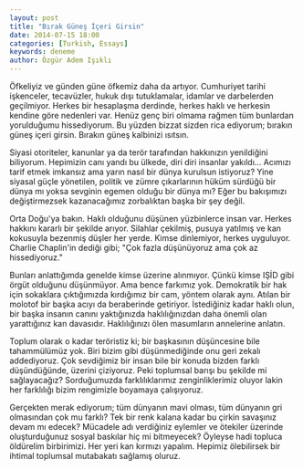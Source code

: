 ```yaml
---
layout: post
title: "Bırak Güneş İçeri Girsin"
date: 2014-07-15 18:00
categories: [Turkish, Essays]
keywords: deneme
author: Özgür Adem Işıklı
---
```


Öfkeliyiz ve günden güne öfkemiz daha da artıyor. Cumhuriyet tarihi işkenceler, tecavüzler, hukuk dışı tutuklamalar, idamlar ve darbelerden geçilmiyor. Herkes bir hesaplaşma derdinde, herkes haklı ve herkesin kendine göre nedenleri var. Henüz genç biri olmama rağmen tüm bunlardan yorulduğumu hissediyorum. Bu yüzden bizzat sizden rica ediyorum; bırakın güneş içeri girsin. Bırakın güneş kalbinizi ısıtsın.

Siyasi otoriteler, kanunlar ya da terör tarafından hakkınızın yenildiğini biliyorum. Hepimizin canı yandı bu ülkede, diri diri insanlar yakıldı... Acımızı tarif etmek imkansız ama yarın nasıl bir dünya kurulsun istiyoruz? Yine siyasal güçle yönetilen, politik ve zümre çıkarlarının hüküm sürdüğü bir dünya mı yoksa sevginin egemen olduğu bir dünya mı? Eğer bu bakışımızı değiştirmezsek kazanacağımız zorbalıktan başka bir şey değil.

Orta Doğu'ya bakın. Haklı olduğunu düşünen yüzbinlerce insan var. Herkes hakkını kararlı bir şekilde arıyor. Silahlar çekilmiş, pusuya yatılmış ve kan kokusuyla bezenmiş düşler her yerde. Kimse dinlemiyor, herkes uyguluyor. Charlie Chaplin'in dediği gibi; "Çok fazla düşünüyoruz ama çok az hissediyoruz."

Bunları anlattığımda genelde kimse üzerine alınmıyor. Çünkü kimse IŞİD gibi örgüt olduğunu düşünmüyor. Ama bence farkımız yok. Demokratik bir hak için sokaklara çıktığımızda kırdığımız bir cam, yöntem olarak aynı. Atılan bir molotof bir başka acıyı da beraberinde getiriyor. İstediğiniz kadar haklı olun, bir başka insanın canını yaktığınızda haklılığınızdan daha önemli olan yarattığınız kan davasıdır. Haklılığınızı ölen masumların annelerine anlatın.

Toplum olarak o kadar teröristiz ki; bir başkasının düşüncesine bile tahammülümüz yok. Biri bizim gibi düşünmediğinde onu geri zekalı addediyoruz. Çok sevdiğimiz bir insan bile bir konuda bizden farklı düşündüğünde, üzerini çiziyoruz. Peki toplumsal barışı bu şekilde mi sağlayacağız? Sorduğumuzda farklılıklarımız zenginliklerimiz oluyor lakin her farklılığı bizim rengimizle boyamaya çalışıyoruz.

Gerçekten merak ediyorum; tüm dünyanın mavi olması, tüm dünyanın gri olmasından çok mu farklı? Tek bir renk kalana kadar bu çirkin savaşınız devam mı edecek? Mücadele adı verdiğiniz eylemler ve ötekiler üzerinde oluşturduğunuz sosyal baskılar hiç mi bitmeyecek? Öyleyse hadi topluca öldürelim birbirimizi. Her yeri kan kırmızı yapalım. Hepimiz ölebilirsek bir ihtimal toplumsal mutabakatı sağlamış oluruz.
